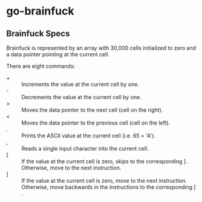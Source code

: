 # go-brainfuck

## Brainfuck Specs

Brainfuck is represented by an array with 30,000 cells initialized to zero
and a data pointer pointing at the current cell.

There are eight commands:

<dl>
  <dt>+</dt>
  <dd>Increments the value at the current cell by one.</dd>

  <dt>-</dt>
  <dd>Decrements the value at the current cell by one.</dd>

  <dt>></dt>
  <dd>Moves the data pointer to the next cell (cell on the right).</dd>

  <dt><</dt>
  <dd>Moves the data pointer to the previous cell (cell on the left).</dd>

  <dt>.</dt>
  <dd>Prints the ASCII value at the current cell (i.e. 65 = 'A').</dd>

  <dt>,</dt>
  <dd>Reads a single input character into the current cell.</dd>

  <dt>[</dt>
  <dd>
    If the value at the current cell is zero, skips to the corresponding ] .
    Otherwise, move to the next instruction.
  </dd>

  <dt>]</dt>
  <dd>
    If the value at the current cell is zero, move to the next instruction.
    Otherwise, move backwards in the instructions to the corresponding [ .
  </dd>
</dl>
